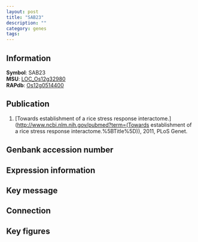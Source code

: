 ```yaml
---
layout: post
title: "SAB23"
description: ""
category: genes
tags: 
---
```


## Information
__Symbol__: SAB23  
__MSU__: [LOC_Os12g32980](http://rice.plantbiology.msu.edu/cgi-bin/ORF_infopage.cgi?orf=LOC_Os12g32980)  
__RAPdb__: [Os12g0514400](http://rapdb.dna.affrc.go.jp/viewer/gbrowse_details/irgsp1?name=Os12g0514400)  

## Publication
1. [Towards establishment of a rice stress response interactome.](http://www.ncbi.nlm.nih.gov/pubmed?term=(Towards establishment of a rice stress response interactome.%5BTitle%5D)), 2011, PLoS Genet.

## Genbank accession number

## Expression information

## Key message

## Connection

## Key figures


